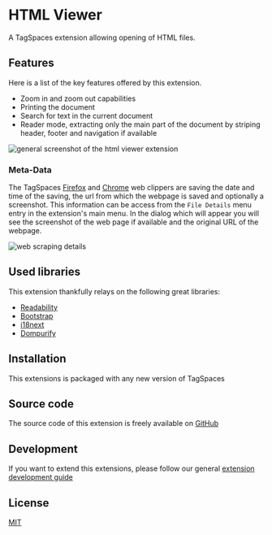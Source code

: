 # HTML Viewer

A TagSpaces extension allowing opening of HTML files.

## Features

Here is a list of the key features offered by this extension.

- Zoom in and zoom out capabilities
- Printing the document
- Search for text in the current document
- Reader mode, extracting only the main part of the document by striping header, footer and navigation if available

![general screenshot of the html viewer extension](/media/extensions/viewer-html-lead.png)

### Meta-Data

The TagSpaces [Firefox](https://addons.mozilla.org/en-us/firefox/addon/tagspaces/) and [Chrome](https://chrome.google.com/webstore/detail/tagspaces/ldalmgifdlgpiiadeccbcjojljeanhjk) web clippers are saving the date and time of the saving, the url from which the webpage is saved and optionally a screenshot. This information can be access from the `File Details` menu entry in the extension's main menu. In the dialog which will appear you will see the screenshot of the web page if available and the original URL of the webpage.

![web scraping details](/media/extensions/viewer-html-scraping-details.png)

## Used libraries

This extension thankfully relays on the following great libraries:

- [Readability](https://github.com/mozilla/readability)
- [Bootstrap](https://getbootstrap.com/)
- [i18next](https://www.i18next.com/)
- [Dompurify](https://github.com/cure53/DOMPurify)

## Installation

This extensions is packaged with any new version of TagSpaces

## Source code

The source code of this extension is freely available on [GitHub](https://github.com/tagspaces/tagspaces-extensions/tree/main/html-viewer)

## Development

If you want to extend this extensions, please follow our general [extension development guide](/dev/extension-development-guide)

## License

[MIT](https://github.com/tagspaces/tagspaces-extensions/blob/main/html-viewer/LICENSE.txt)
